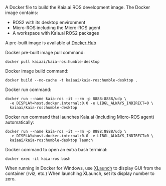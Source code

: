A Docker file to build the Kaia.ai ROS development image. The Docker image contains:
- ROS2 with its desktop environment
- Micro-ROS including the Micro-ROS agent
- A workspace with Kaia.ai ROS2 packages

A pre-built image is available at [Docker Hub](https://hub.docker.com/r/kaiaai/kaia-ros)

Docker pre-built image pull command:
```
docker pull kaiaai/kaia-ros:humble-desktop
```

Docker image build command:
```
docker build --no-cache -t kaiaai/kaia-ros:humble-desktop .
```

Docker run command:
```
docker run --name kaia-ros -it --rm -p 8888:8888/udp \
  -e DISPLAY=host.docker.internal:0.0 -e LIBGL_ALWAYS_INDIRECT=0 \
  kaiaai/kaia-ros:humble-desktop
```

Docker run command that launches Kaia.ai (including Micro-ROS agent) automatically:
```
docker run --name kaia-ros -it --rm -p 8888:8888/udp \
  -e DISPLAY=host.docker.internal:0.0 -e LIBGL_ALWAYS_INDIRECT=0 \
  kaiaai/kaia-ros:humble-desktop launch
```

Docker command to open an extra bash terminal:
```
docker exec -it kaia-ros bash
```

When running in Docker for Windows, use [XLaunch](https://sourceforge.net/projects/xming/) to display GUI from the container (rviz, etc.)
When launching XLaunch, set its display number to zero.
